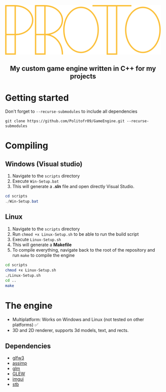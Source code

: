 <img src="Proto_logo.svg" alt="drawing" width="600"/>

<h2 style="text-align: center;">My custom game engine written in C++ for my projects</h2>

# Getting started
Don't forget to `--recurse-submodules` to include all dependencies
```
git clone https://github.com/Politofr09/GameEngine.git --recurse-submodules
```

# Compiling 
## Windows (Visual studio) 
1. Navigate to the `scripts` directory
2. Execute `Win-Setup.bat`
3. This will generate a **.sln** file and open directly Visual Studio.

```powershell
cd scripts
./Win-Setup.bat
```

## Linux 
1. Navigate to the `scripts` directory
2. Run `chmod +x Linux-Setup.sh` to be able to run the build script
3. Execute `Linux-Setup.sh`
4. This will generate a **Makefile**
5. To compile everything, navigate back to the root of the repository and run `make` to compile the engine

```bash
cd scripts
chmod +x Linux-Setup.sh
./Linux-Setup.sh
cd ..
make
```

# The engine
- Multiplatform: Works on Windows and Linux (not tested on other platforms) ✅
- 3D and 2D renderer, supports 3d models, text, and rects.

## Dependencies
- [glfw3](https://github.com/Politofr09/glfw/)
- [assimp](https://github.com/Politofr09/assimp/)
- [glm](https://github.com/g-truc/glm/tree/4137519418a933e5863eea7c3ac53890ae7faf9d)
- [GLEW](https://glew.sourceforge.net)
- [imgui](https://github.com/ocornut/imgui)
- [stb](https://github.com/nothings/stb)
 
 
